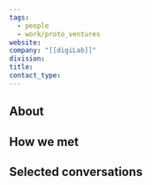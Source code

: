 ```yaml
---
tags:
  - people
  - work/proto_ventures
website: 
company: "[[digiLab]]"
division: 
title: 
contact_type: 
---
```

## About


## How we met


## Selected conversations
